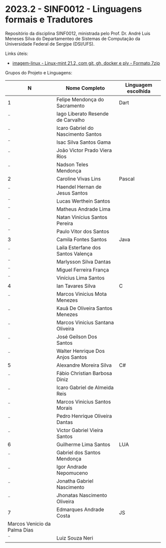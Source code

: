# 2023.2 - SINF0012 - Linguagens formais e Tradutores

Repositório da disciplina SINF0012, ministrada pelo Prof. Dr. André Luis Meneses Silva do Departamenteo de Sistemas de Computação da Universidade Federal de Sergipe (DSI/UFS).           


Links úteis:

 - [imagem-linux - Linux-mint 21.2, com git, gh, docker e ply - Formato 7zip](./imagelinux)
 

Grupos do Projeto e Linguagens:


N|Nome Completo   | Linguagem escolhida
-|----------------|-------------------
1|Felipe Mendonça do Sacramento | Dart
¨|Iago Liberato Resende de Carvalho | 
¨|Icaro Gabriel do Nascimento Santos |
¨|Isac Silva Santos Gama |
¨|João Victor Prado Viera Rios |
¨|Nadson Teles Mendonça |
2|Caroline Vivas Lins | Pascal
¨|Haendel Hernan de Jesus Santos | 
¨|Lucas Werthein Santos | 
¨|Matheus Andrade Lima | 
¨|Natan Vinícius Santos Pereira | 
¨|Paulo Vitor dos Santos | 
3|Camila Fontes Santos| Java
¨|Laila Esterfane dos Santos Valença |
¨|Marlysson Silva Dantas| 
¨|Miguel Ferreira França| 
¨|Vinícius Lima Santos| 
4|Ian Tavares Silva | C
¨|Marcos Vinicius Mota Menezes | 
¨|Kauã De Oliveira Santos Menezes | 
¨|Marcos Vinicius Santana Oliveira | 
¨|José Geilson Dos Santos | 
¨|Walter Henrique Dos Anjos Santos | 
5| Alexandre Moreira Silva | C#
¨|Fábio Christian Barbosa Diniz | 
¨|Icaro Gabriel de Almeida Reis | 
¨|Marcos Vinicius Santos Morais | 
¨|Pedro Henrique Oliveira Dantas | 
¨|Victor Gabriel Vieira Santos | 
6|Guilherme Lima Santos | LUA
¨|Gabriel dos Santos Mendonça | 
¨|Igor Andrade Nepomuceno |
¨|Jonatha Gabriel Nascimento |
¨|Jhonatas Nascimento Oliveira |
7|Edmarques Andrade Costa | JS
|Marcos Venicio da Palma Dias |
¨|Luiz Souza Neri |








